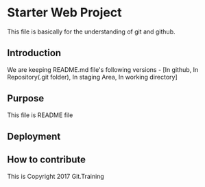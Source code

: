 # Starter Web Project

This file is basically for the understanding of git and github.

## Introduction

We are keeping README.md file's following versions - [In github, In Repository(.git folder), In staging Area, In working directory]

## Purpose

This file is README file

## Deployment

## How to contribute

This is Copyright 2017 Git.Training

